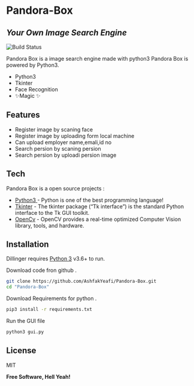 # Pandora-Box
## _Your Own Image Search Engine_

![Build Status](https://travis-ci.org/joemccann/dillinger.svg?branch=master)

Pandora Box is a image search engine made with python3
Pandora Box is powered by Python3.

- Python3
- Tkinter
- Face Recognition
- ✨Magic ✨

## Features
- Register image by scaning face
- Register image by uploading form local machine
- Can upload employer name,emali,id no
- Search persion by scaning persion
- Search persion by uploadi persion image


## Tech

Pandora Box is a open source projects :

- [Python3 ] - Python is one of the best programming language!
- [Tkinter] - The tkinter package (“Tk interface”) is the standard Python interface to the Tk GUI toolkit. 
- [OpenCv] - OpenCV provides a real-time optimized Computer Vision library, tools, and hardware. 



## Installation

Dillinger requires [Python 3](https://www.python.org/) v3.6+ to run.

Download code fron github .

```sh
git clone https://github.com/AshfakYeafi/Pandora-Box.git
cd "Pandora-Box"
```
Download Requirements for python .

```sh
pip3 install -r requirements.txt
```
Run the GUI file

```sh
python3 gui.py
```

## License

MIT

**Free Software, Hell Yeah!**

[//]: # (These are reference links used in the body of this note and get stripped out when the markdown processor does its job. There is no need to format nicely because it shouldn't be seen. Thanks SO - http://stackoverflow.com/questions/4823468/store-comments-in-markdown-syntax)

[Python3]: <https://www.python.org/>
[Tkinter]: <https://docs.python.org/3/library/tkinter.html>
[OpenCv]: <https://opencv.org/>
  